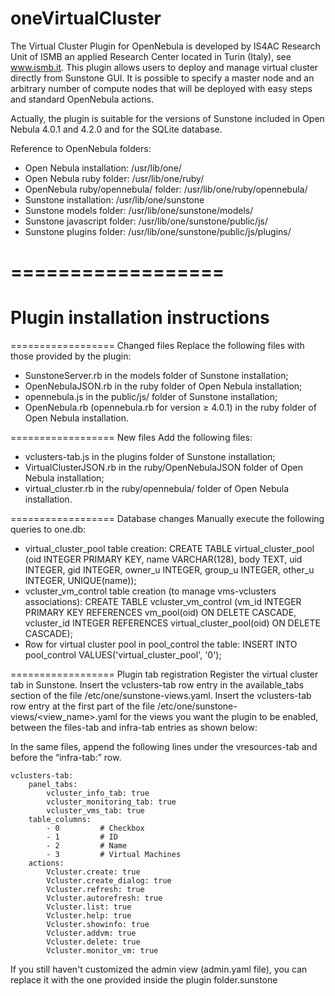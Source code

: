oneVirtualCluster
=================

The Virtual Cluster Plugin for OpenNebula is developed by IS4AC Research Unit of ISMB an applied Research Center located in Turin (Italy), see www.ismb.it. This plugin allows users to deploy and manage virtual cluster directly from Sunstone GUI. It is possible to specify a master node and an arbitrary number of compute nodes that will be deployed with easy steps and standard OpenNebula actions.

Actually, the plugin is suitable for the versions of Sunstone included in Open Nebula 4.0.1 and 4.2.0 and for the SQLite database.

Reference to OpenNebula folders:
- Open Nebula installation: /usr/lib/one/
- Open Nebula ruby folder: /usr/lib/one/ruby/
- OpenNebula ruby/opennebula/ folder: /usr/lib/one/ruby/opennebula/ 
- Sunstone installation: /usr/lib/one/sunstone
- Sunstone models folder: /usr/lib/one/sunstone/models/
- Sunstone javascript folder: /usr/lib/one/sunstone/public/js/
- Sunstone plugins folder: /usr/lib/one/sunstone/public/js/plugins/

==================
==================
<b>Plugin installation instructions</b>
==================

==================
Changed files
Replace the following files with those provided by the plugin:
- SunstoneServer.rb in the models folder of Sunstone installation;
- OpenNebulaJSON.rb in the ruby folder of Open Nebula installation;
- opennebula.js in the public/js/ folder of Sunstone installation;
- OpenNebula.rb (opennebula.rb for version ≥ 4.0.1) in the ruby folder of Open Nebula installation.

==================
New files
Add the following files:
- vclusters-tab.js in the plugins folder of Sunstone installation;
- VirtualClusterJSON.rb in the ruby/OpenNebulaJSON folder of Open Nebula installation;
- virtual_cluster.rb in the ruby/opennebula/ folder of Open Nebula installation.

==================
Database changes
Manually execute the following queries to one.db:
  - virtual_cluster_pool table creation:
    CREATE TABLE virtual_cluster_pool (oid INTEGER PRIMARY KEY, name VARCHAR(128), body TEXT, uid INTEGER, gid INTEGER, owner_u INTEGER, group_u INTEGER, other_u INTEGER, UNIQUE(name)); 
  - vcluster_vm_control table creation (to manage vms-vclusters associations):
   CREATE TABLE vcluster_vm_control (vm_id INTEGER PRIMARY KEY REFERENCES vm_pool(oid) ON DELETE CASCADE, vcluster_id INTEGER REFERENCES virtual_cluster_pool(oid) ON DELETE CASCADE); 
  - Row for virtual cluster pool in pool_control the table:
    INSERT INTO pool_control VALUES('virtual_cluster_pool', '0');

==================
Plugin tab registration
Register the virtual cluster tab in Sunstone. 
Insert the vclusters-tab row entry in the available_tabs section of the file /etc/one/sunstone-views.yaml.
Insert the vclusters-tab row entry at the first part of the file /etc/one/sunstone-views/<view_name>.yaml for the views you want the plugin to be enabled, between the files-tab and infra-tab entries as shown below:

In the same files, append the following lines  under the vresources-tab and  before the “infra-tab:” row.

    vclusters-tab: 
        panel_tabs: 
            vcluster_info_tab: true 
            vcluster_monitoring_tab: true 
            vcluster_vms_tab: true 
        table_columns: 
            - 0         # Checkbox 
            - 1         # ID 
            - 2         # Name 
            - 3         # Virtual Machines 
        actions: 
            Vcluster.create: true 
            Vcluster.create_dialog: true 
            Vcluster.refresh: true 
            Vcluster.autorefresh: true 
            Vcluster.list: true 
            Vcluster.help: true 
            Vcluster.showinfo: true 
            Vcluster.addvm: true 
            Vcluster.delete: true 
            Vcluster.monitor_vm: true 

If you still haven't customized the admin view (admin.yaml file), you can replace it with the one provided inside the plugin folder.sunstone


